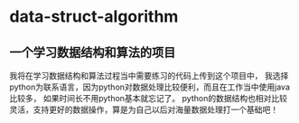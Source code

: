 # data-struct-algorithm

## 一个学习数据结构和算法的项目
我将在学习数据结构和算法过程当中需要练习的代码上传到这个项目中，
我选择python为联系语言，因为python对数据处理比较便利，而且在工作当中使用java比较多，
如果时间长不用python基本就忘记了。
python的数据结构也相对比较灵活，支持更好的数据操作，算是为自己以后对海量数据处理打一个基础吧！
